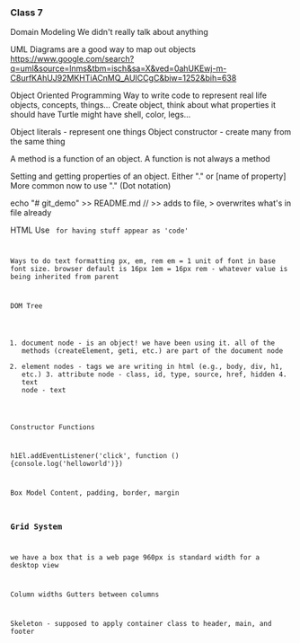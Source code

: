### Class 7

Domain Modeling
  We didn't really talk about anything

UML Diagrams are a good way to map out objects
https://www.google.com/search?q=uml&source=lnms&tbm=isch&sa=X&ved=0ahUKEwj-m-C8urfKAhUJ92MKHTiACnMQ_AUICCgC&biw=1252&bih=638


Object Oriented Programming
  Way to write code to represent real life objects, concepts, things...
  Create object, think about what properties it should have
  Turtle might have shell, color, legs...

  Object literals - represent one things
  Object constructor - create many from the same thing

A method is a function of an object. A function is not always a method

Setting and getting properties of an object. Either "." or [name of property]
  More common now to use "." (Dot notation)

echo "# git_demo" >> README.md      // >> adds to file, > overwrites what's in file already

HTML
  Use <code> for having stuff appear as 'code'

Ways to do text formatting
  px, em, rem
  em = 1 unit of font in base font size. browser default is 16px
  1em = 16px
  rem - whatever value is being inherited from parent


DOM Tree
  1. document node - is an object! we have been using it. all of the methods (createElement, geti, etc.) are part of the document node
  2. element nodes - tags we are writing in html (e.g., body, div, h1, etc.)
    3. attribute node - class, id, type, source, href, hidden
    4. text node - text




Constructor Functions



h1El.addEventListener('click', function () {console.log('helloworld')})



Box Model
  Content, padding, border, margin



### Grid System
we have a box that is a web page
960px is standard width for a desktop view

Column widths
Gutters between columns


Skeleton - supposed to apply container class to header, main, and footer
